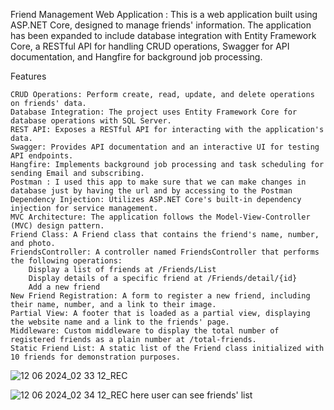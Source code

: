 Friend Management Web Application : This is a web application built using ASP.NET Core, designed to manage friends' information. The application has been expanded to include database integration with Entity Framework Core, a RESTful API for handling CRUD operations, Swagger for API documentation, and Hangfire for background job processing.

Features

    CRUD Operations: Perform create, read, update, and delete operations on friends' data.
    Database Integration: The project uses Entity Framework Core for database operations with SQL Server.
    REST API: Exposes a RESTful API for interacting with the application's data.
    Swagger: Provides API documentation and an interactive UI for testing API endpoints.
    Hangfire: Implements background job processing and task scheduling for sending Email and subscribing.
    Postman : I used this app to make sure that we can make changes in database just by having the url and by accessing to the Postman
    Dependency Injection: Utilizes ASP.NET Core's built-in dependency injection for service management.
    MVC Architecture: The application follows the Model-View-Controller (MVC) design pattern.
    Friend Class: A Friend class that contains the friend's name, number, and photo.
    FriendsController: A controller named FriendsController that performs the following operations:
        Display a list of friends at /Friends/List
        Display details of a specific friend at /Friends/detail/{id}
        Add a new friend
    New Friend Registration: A form to register a new friend, including their name, number, and a link to their image.
    Partial View: A footer that is loaded as a partial view, displaying the website name and a link to the friends' page.
    Middleware: Custom middleware to display the total number of registered friends as a plain number at /total-friends.
    Static Friend List: A static list of the Friend class initialized with 10 friends for demonstration purposes.
![12 06 2024_02 33 12_REC](https://github.com/wisaba/Friends-Web-Asp.net-Core/assets/98482827/530e60ca-84f2-4565-974c-bb48e7f2c067)

![12 06 2024_02 34 12_REC](https://github.com/wisaba/Friends-Web-Asp.net-Core/assets/98482827/81fe77b4-21e8-4d1b-8fd6-546ddbe8347c)
here user can see friends' list
